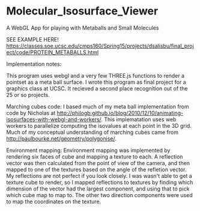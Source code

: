 
# Molecular_Isosurface_Viewer
A WebGL App for playing with Metaballs and Small Molecules

SEE EXAMPLE HERE! https://classes.soe.ucsc.edu/cmps160/Spring15/projects/dsalisbu/final_project/code/PROTEIN_METABALLS.html

Implementation notes:

This program uses webgl and a very few THREE.js functions to render a pointset
as a meta ball surface.  I wrote this program as final project for a graphics 
class at UCSC. It recieved a second place recognition out of the 25 or so projects.

Marching cubes code:  I based much of my meta ball implementation from code by Nicholas at
http://philogb.github.io/blog/2010/12/10/animating-isosurfaces-with-webgl-and-workers/.
This implematation uses web workers to parallelize computing the isovalues at each point
in the 3D grid.  Much of my conceptual understanding of marching cubes came from 
 http://paulbourke.net/geometry/polygonise/. 

Environment mapping:  Environment mapping was implemented by rendering six faces of cube and mapping a texture to each.
A reflection vector was then calculated from the point of view of the camera, and then mapped to one of the textures
based on the angle of the refletion vector.  My reflections are not perfect if you look closely.  I was wasn't able to
get a texture cube to render, so I mapped reflections to textures by finding which dimension of the vector had
the largest component, and using that to pick which cube map to map to.  The other two direction components were used to
map the coordinates on the texture. 
